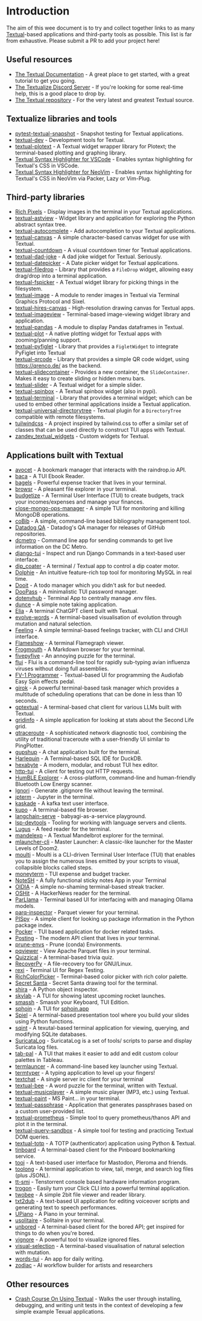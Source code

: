 # Introduction

The aim of this wee document is to try and collect together links to as many [Textual](https://textual.textualize.io/)-based applications and third-party tools as possible. This list is far from exhaustive. Please submit a PR to add your project here!

## Useful resources

- [The Textual Documentation](https://textual.textualize.io/) - A great place to get started, with a great tutorial to get you going.
- [The Textualize Discord Server](https://discord.gg/Enf6Z3qhVr) - If you're looking for some real-time help, this is a good place to drop by.
- [The Textual repository](https://github.com/Textualize/textual) - For the very latest and greatest Textual source.

## Textualize libraries and tools

- [pytest-textual-snapshot](https://github.com/Textualize/pytest-textual-snapshot) - Snapshot testing for Textual applications.
- [textual-dev](https://github.com/Textualize/textual-dev) - Development tools for Textual.
- [textual-plotext](https://github.com/Textualize/textual-plotext) - A Textual widget wrapper library for Plotext; the terminal-based plotting and graphing library.
- [Textual Syntax Highlighter for VSCode](https://marketplace.visualstudio.com/items?itemName=Textualize.textual-syntax-highlighter) - Enables syntax highlighting for Textual's CSS in VSCode.
- [Textual Syntax Highlighter for NeoVim](https://github.com/cachebag/nvim-tcss) - Enables syntax highlighting for Textual's CSS in NeoVim via Packer, Lazy or Vim-Plug.

## Third-party libraries

- [Rich Pixels](https://github.com/darrenburns/rich-pixels) - Display images in the terminal in your Textual applications.
- [textual-astview](https://github.com/davep/textual-astview) - Widget library and application for exploring the Python abstract syntax tree.
- [textual-autocomplete](https://github.com/darrenburns/textual-autocomplete) - Add autocompletion to your Textual applications.
- [textual-canvas](https://github.com/davep/textual-canvas) - A simple character-based canvas widget for use with Textual.
- [textual-countdown](https://github.com/davep/textual-countdown) - A visual countdown timer for Textual applications.
- [textual-dad-joke](https://github.com/davep/textual-dad-joke) - A dad joke widget for Textual. Seriously.
- [textual-datepicker](https://pypi.org/project/textual-datepicker) - A Date picker widget for Textual applications.
- [textual-filedrop](https://github.com/agmmnn/textual-filedrop) - Library that provides a `FileDrop` widget, allowing easy drag/drop into a terminal application.
- [textual-fspicker](https://github.com/davep/textual-fspicker) - A Textual widget library for picking things in the filesystem.
- [textual-image](https://github.com/lnqs/textual-image) - A module to render images in Textual via Terminal Graphics Protocol and Sixel.
- [textual-hires-canvas](https://github.com/davidfokkema/textual-hires-canvas) - High-resolution drawing canvas for Textual apps.
- [textual-imageview](https://github.com/adamviola/textual-imageview) - Terminal-based image-viewing widget library and application.
- [textual-pandas](https://github.com/dannywade/textual-pandas) - A module to display Pandas dataframes in Textual.
- [textual-plot](https://github.com/davidfokkema/textual-plot) - A native plotting widget for Textual apps with zooming/panning support.
- [textual-pyfiglet](https://github.com/edward-jazzhands/textual-pyfiglet) - Library that provides a `FigletWidget` to integrate PyFiglet into Textual
- [textual-qrcode](https://github.com/davep/textual-qrcode) - Library that provides a simple QR code widget, using https://qrenco.de/ as the backend.
- [textual-slidecontainer](https://github.com/edward-jazzhands/textual-slidecontainer) - Provides a new container, the `SlideContainer`. Makes it easy to create sliding or hidden menu bars.
- [textual-slider](https://github.com/TomJGooding/textual-slider) - A Textual widget for a simple slider.
- [textual-spinbox](https://github.com/friscorose/textual-spinbox) - A Textual spinbox widget (also in pypi).
- [textual-terminal](https://github.com/mitosch/textual-terminal) - Library that provides a terminal widget; which can be used to embed other terminal applications inside a Textual application.
- [textual-universal-directorytree](https://github.com/juftin/textual-universal-directorytree) - Textual plugin for a `DirectoryTree` compatible with remote filesystems.
- [tuilwindcss](https://github.com/koaning/tuilwindcss) - A project inspired by tailwind.css to offer a similar set of classes that can be used directly to construct TUI apps with Textual.
- [zandev_textual_widgets](https://github.com/ZandevOxford/zandev_textual_widgets) - Custom widgets for Textual.

## Applications built with Textual

- [avocet](https://github.com/JoshuaOliphant/avocet) - A bookmark manager that interacts with the raindrop.io API.
- [baca](https://github.com/wustho/baca) - A TUI Ebook Reader.
- [bagels](https://github.com/EnhancedJax/Bagels) - Powerful expense tracker that lives in your terminal.
- [browsr](https://github.com/juftin/browsr) - A pleasant file explorer in your terminal.
- [budgetize](https://github.com/fer-hnndz/budgetize) - A Terminal User Interface (TUI) to create budgets, track your incomes/expenses and manage your finances.
- [close-mongo-ops-manager](https://github.com/closeio/close-mongo-ops-manager) - A simple TUI for monitoring and killing MongoDB operations.
- [coBib](https://gitlab.com/cobib/cobib) - A simple, command-line based bibliography management tool.
- [Datadog QA](https://datadoghq.dev/ddqa/) - Datadog's QA manager for releases of GitHub repositories.
- [dcmetro](https://github.com/HarunFeraidon/dcmetro) - Command line app for sending commands to get live information on the DC Metro.
- [django-tui](https://github.com/anze3db/django-tui) - Inspect and run Django Commands in a text-based user interface.
- [dip_coater](https://github.com/IvS-KULeuven/dip_coater) - A terminal / Textual app to control a dip coater motor.
- [Dolphie](https://github.com/charles-001/dolphie) - An intuitive feature-rich top tool for monitoring MySQL in real time.
- [Dooit](https://github.com/kraanzu/dooit) - A todo manager which you didn't ask for but needed.
- [DooPass](https://github.com/doopath/PasswordManager) - A minimalistic TUI password manager.
- [dotenvhub](https://github.com/Zaloog/dotenvhub) - Terminal App to centrally manage .env files.
- [dunce](https://github.com/mj2p/dunce) - A simple note taking application.
- [Elia](https://github.com/darrenburns/elia) - A terminal ChatGPT client built with Textual.
- [evolve-words](https://github.com/davep/evolve-words) - A terminal-based visualisation of evolution through mutation and natural selection.
- [Feeling](https://github.com/davep/feeling) - A simple terminal-based feelings tracker, with CLI and CHUI interface.
- [Flameshow](https://github.com/laixintao/flameshow) - A terminal Flamegraph viewer.
- [Frogmouth](https://github.com/Textualize/frogmouth) - A Markdown browser for your terminal.
- [fivepyfive](https://github.com/davep/fivepyfive) - An annoying puzzle for the terminal.
- [flui](https://github.com/dragonfly-science/flui) - Flui is a command-line tool for rapidly sub-typing avian influenza viruses without doing full assemblies.
- [FV-1 Programmer](https://github.com/audiofab/fv1_programmer) - Textual-based UI for programming the Audiofab Easy Spin effects pedal.
- [girok](https://github.com/noisrucer/girok) - A powerful terminal-based task manager which provides a multitude of scheduling operations that can be done in less than 10 seconds.
- [gptextual](https://github.com/stefankirchfeld/gptextual) - A terminal-based chat client for various LLMs built with Textual.
- [gridinfo](https://github.com/davep/gridinfo) - A simple application for looking at stats about the Second Life grid.
- [gtraceroute](https://github.com/LeviBorodenko/gtraceroute) - A sophisticated network diagnostic tool, combining the utility of traditional traceroute with a user-friendly UI similar to PingPlotter.
- [gupshup](https://github.com/kraanzu/gupshup) - A chat application built for the terminal.
- [Harlequin](https://github.com/tconbeer/harlequin) - A Terminal-based SQL IDE for DuckDB.
- [hexabyte](https://github.com/thetacom/hexabyte) - A modern, modular, and robust TUI hex editor.
- [http-tui](https://github.com/treyhunner/http-tui) - A client for testing out HTTP requests.
- [HumBLE Explorer](https://github.com/koenvervloesem/humble-explorer) - A cross-platform, command-line and human-friendly Bluetooth Low Energy scanner.
- [Ignori](https://github.com/EGAMAGZ/ignori) - Generate .gitignore file without leaving the terminal.
- [jpterm](https://github.com/davidbrochart/jpterm) - Jupyter in the terminal.
- [kaskade](https://github.com/sauljabin/kaskade) - A kafka text user interface.
- [kupo](https://github.com/darrenburns/kupo) - A terminal-based file browser.
- [langchain-serve](https://github.com/jina-ai/langchain-serve) - babyagi-as-a-service playground.
- [lsp-devtools](https://github.com/swyddfa/lsp-devtools) - Tooling for working with language servers and clients.
- [Lugus](https://github.com/OpenCode/lugus) - A feed reader for the terminal.
- [mandelexp](https://github.com/davep/textual-mandelbrot) - A Textual Mandelbrot explorer for the terminal.
- [mlauncher-cli](https://github.com/drHyperion451/mlauncher-cli) - Master Launcher: A classic-like launcher for the Master Levels of Doom2.
- [moulti](https://github.com/xavierog/moulti) - Moulti is a CLI-driven Terminal User Interface (TUI) that enables you to assign the numerous lines emitted by your scripts to visual, collapsible blocks called steps.
- [moneyterm](https://github.com/ChrisBuilds/moneyterm) - TUI expense and budget tracker.
- [NoteSH](https://github.com/Cvaniak/NoteSH) - A fully functional sticky notes App in your Terminal
- [OIDIA](https://github.com/davep/oidia) - A simple no-shaming terminal-based streak tracker.
- [OSHit](https://github.com/davep/oshit) - A HackerNews reader for the terminal.
- [ParLlama](https://github.com/paulrobello/parllama) - Terminal based UI for interfacing with and managing Ollama models.
- [parq-inspector](https://github.com/jkausti/parq-inspector) - Parquet viewer for your terminal.
- [PISpy](https://github.com/davep/pispy) - A simple client for looking up package information in the Python package index.
- [Pocker](https://github.com/pommee/Pocker) - TUI based application for docker related tasks.
- [Posting](https://github.com/darrenburns/posting) - The modern API client that lives in your terminal.
- [prune-envs](https://github.com/davidfokkema/prune-envs) - Prune (conda) Environments.
- [pqviewer](https://github.com/thread53/pqviewer) - View Apache Parquet files in your terminal.
- [Quizzical](https://github.com/davep/quizzical) - A terminal-based trivia quiz.
- [RecoverPy](https://github.com/PabloLec/RecoverPy) - A file-recovery too for GNU/Linux.
- [rexi](https://github.com/royreznik/rexi) - Terminal UI for Regex Testing.
- [RichColorPicker](https://github.com/PlusPlusMan/RichColorPicker) - Terminal-based color picker with rich color palette.
- [Secret Santa](https://github.com/rodrigogiraoserrao/Secret-Santa) - Secret Santa drawing tool for the terminal.
- [shira](https://github.com/darrenburns/shira) - A Python object inspector.
- [skylab](https://github.com/SerhiiStets/skylab) - A TUI for showing latest upcoming rocket launches.
- [smassh](https://github.com/kraanzu/smassh) - Smassh your Keyboard, TUI Edition.
- [sphoin](https://github.com/Parsecom/sphoin) - A TUI for [sphoin.app](https://sphoin.app)
- [Spiel](https://github.com/JoshKarpel/spiel) - A terminal-based presentation tool where you build your slides using Python functions.
- [sqint](https://github.com/cdelker/sqint) - A texutal-based terminal application for viewing, querying, and modifying SQLite databases.
- [SuricataLog](https://github.com/josevnz/SuricataLog) - SuricataLog is a set of tools/ scripts to parse and display Suricata log files.
- [tab-pal](https://github.com/ben-n93/tab-pal) - A TUI that makes it easier to add and edit custom colour palettes in Tableau.
- [termlauncer](https://github.com/falldeaf/termlauncher) - A command-line based key launcher using Textual.
- [termtyper](https://github.com/kraanzu/termtyper) - A typing application to level up your fingers!
- [textchat](https://github.com/rmblau/textchat) - A single server irc client for your terminal
- [textual-bee](https://github.com/torshepherd/textual-bee) - A word puzzle for the terminal, written with Textual.
- [textual-musicplayer](https://github.com/bluematt/textual-musicplayer) - A simple music player (MP3, etc.) using Textual.
- [textual-paint](https://github.com/1j01/textual-paint) - MS Paint... in your terminal.
- [textual-passphrase](https://github.com/JoshPaulie/textual-passphrase) - Application that generates passphrases based on a custom user-provided list.
- [textual-prometheus](https://github.com/UmBsublime/textual-prometheus) - Simple tool to query prometheus/thanos API and plot it in the terminal.
- [textual-query-sandbox](https://github.com/davep/textual-query-sandbox) - A simple tool for testing and practicing Textual DOM queries.
- [textual-totp](https://github.com/jepler/textual-totp) - A TOTP (authenticator) application using Python & Textual.
- [tinboard](https://github.com/davep/tinboard) - A terminal-based client for the Pinboard bookmarking service.
- [tooi](https://codeberg.org/ihabunek/tooi) - A text-based user interface for Mastodon, Pleroma and friends.
- [toolong](https://github.com/Textualize/toolong) - A terminal application to view, tail, merge, and search log files (plus JSONL).
- [tt-smi](https://github.com/tenstorrent/tt-smi) - Tenstorrent console based hardware information program.
- [trogon](https://github.com/Textualize/trogon) - Easily turn your Click CLI into a powerful terminal application.
- [twobee](https://github.com/davep/twobee) - A simple 2bit file viewer and reader library.
- [txt2dub](https://github.com/NotYourDadsMath/txt2dub) - A text-based UI application for editing voiceover scripts and generating text to speech performances.
- [UPiano](https://github.com/eliasdorneles/upiano) - A Piano in your terminal.
- [usolitaire](https://github.com/eliasdorneles/usolitaire) - Solitaire in your terminal.
- [unbored](https://github.com/davep/unbored) - A terminal-based client for the bored API; get inspired for things to do when you're bored.
- [vignore](https://github.com/james4ever0/vignore) - A powerful tool to visualize ignored files.
- [visual-selection](https://github.com/davep/visual-selection) - A terminal-based visualisation of natural selection with mutation.
- [words-tui](https://github.com/anze3db/words-tui) - An app for daily writing.
- [zodiac](https://github.com/darkshapes/zodiac) - AI workflow builder for artists and researchers

## Other resources

- [Crash Course On Using Textual](https://fedoramagazine.org/crash-course-on-using-textual/) - Walks the user through installing, debugging, and writing unit tests in the context of developing a few simple example Texual applications.

[//]: # (README.md ends here)
